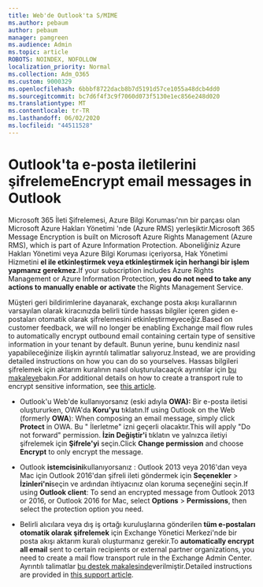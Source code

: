 ```yaml
---
title: Web'de Outlook'ta S/MIME
ms.author: pebaum
author: pebaum
manager: pamgreen
ms.audience: Admin
ms.topic: article
ROBOTS: NOINDEX, NOFOLLOW
localization_priority: Normal
ms.collection: Adm_O365
ms.custom: 9000329
ms.openlocfilehash: 6bbbf8722dacb8b7d5191d57ce1055a48dcb4dd0
ms.sourcegitcommit: bc7d6f4f3c9f7060d073f5130e1ec856e248d020
ms.translationtype: MT
ms.contentlocale: tr-TR
ms.lasthandoff: 06/02/2020
ms.locfileid: "44511528"
---
```

# <a name="encrypt-email-messages-in-outlook"></a><span data-ttu-id="fa92c-102">Outlook'ta e-posta iletilerini şifreleme</span><span class="sxs-lookup"><span data-stu-id="fa92c-102">Encrypt email messages in Outlook</span></span>

<span data-ttu-id="fa92c-103">Microsoft 365 İleti Şifrelemesi, Azure Bilgi Koruması'nın bir parçası olan Microsoft Azure Hakları Yönetimi 'nde (Azure RMS) yerleşiktir.</span><span class="sxs-lookup"><span data-stu-id="fa92c-103">Microsoft 365 Message Encryption is built on Microsoft Azure Rights Management (Azure RMS), which is part of Azure Information Protection.</span></span> <span data-ttu-id="fa92c-104">Aboneliğiniz Azure Hakları Yönetimi veya Azure Bilgi Koruması içeriyorsa, Hak Yönetimi Hizmetini **el ile etkinleştirmek veya etkinleştirmek için herhangi bir işlem yapmanız gerekmez.**</span><span class="sxs-lookup"><span data-stu-id="fa92c-104">If your subscription includes Azure Rights Management or Azure Information Protection, **you do not need to take any actions to manually enable or activate** the Rights Management Service.</span></span>

<span data-ttu-id="fa92c-105">Müşteri geri bildirimlerine dayanarak, exchange posta akışı kurallarının varsayılan olarak kiracınızda belirli türde hassas bilgiler içeren giden e-postaları otomatik olarak şifrelemesini etkinleştirmeyeceğiz.</span><span class="sxs-lookup"><span data-stu-id="fa92c-105">Based on customer feedback, we will no longer be enabling Exchange mail flow rules to automatically encrypt outbound email containing certain type of sensitive information in your tenant by default.</span></span> <span data-ttu-id="fa92c-106">Bunun yerine, bunu kendiniz nasıl yapabileceğinize ilişkin ayrıntılı talimatlar salıyoruz.</span><span class="sxs-lookup"><span data-stu-id="fa92c-106">Instead, we are providing detailed instructions on how you can do so yourselves.</span></span> <span data-ttu-id="fa92c-107">Hassas bilgileri şifrelemek için aktarım kuralının nasıl oluşturulacaaçık ayrıntılar için [bu makaleye](https://aka.ms/OmeEtr)bakın.</span><span class="sxs-lookup"><span data-stu-id="fa92c-107">For additional details on how to create a transport rule to encrypt sensitive information, see [this article](https://aka.ms/OmeEtr).</span></span>

- <span data-ttu-id="fa92c-108">Outlook'u Web'de kullanıyorsanız (eski adıyla **OWA):** Bir e-posta iletisi oluştururken, OWA'da **Koru'yu** tıklatın.</span><span class="sxs-lookup"><span data-stu-id="fa92c-108">If using Outlook on the Web (formerly **OWA**): When composing an email message, simply click **Protect** in OWA.</span></span> <span data-ttu-id="fa92c-109">Bu " İlerletme" izni geçerli olacaktır.</span><span class="sxs-lookup"><span data-stu-id="fa92c-109">This will apply "Do not forward" permission.</span></span> <span data-ttu-id="fa92c-110">**İzin Değiştir'i** tıklatın ve yalnızca iletiyi şifrelemek için **Şifrele'yi** seçin.</span><span class="sxs-lookup"><span data-stu-id="fa92c-110">Click **Change permission** and choose **Encrypt** to only encrypt the message.</span></span>

- <span data-ttu-id="fa92c-111">Outlook **istemcisini**kullanıyorsanız : Outlook 2013 veya 2016'dan veya Mac için Outlook 2016'dan şifreli ileti göndermek için **Seçenekler**  >  **İzinleri'ni**seçin ve ardından ihtiyacınız olan koruma seçeneğini seçin.</span><span class="sxs-lookup"><span data-stu-id="fa92c-111">If using **Outlook client**: To send an encrypted message from Outlook 2013 or 2016, or Outlook 2016 for Mac, select **Options** > **Permissions**, then select the protection option you need.</span></span>

- <span data-ttu-id="fa92c-112">Belirli alıcılara veya dış iş ortağı kuruluşlarına gönderilen **tüm e-postaları otomatik olarak şifrelemek** için Exchange Yönetici Merkezi'nde bir posta akışı aktarım kuralı oluşturmanız gerekir.</span><span class="sxs-lookup"><span data-stu-id="fa92c-112">To **automatically encrypt all email** sent to certain recipients or external partner organizations, you need to create a mail flow transport rule in the Exchange Admin Center.</span></span> <span data-ttu-id="fa92c-113">Ayrıntılı talimatlar [bu destek makalesinde](https://docs.microsoft.com/microsoft-365/compliance/define-mail-flow-rules-to-encrypt-email#create-mail-flow-rules-to-encrypt-email-messages-with-the-new-ome-capabilities)verilmiştir.</span><span class="sxs-lookup"><span data-stu-id="fa92c-113">Detailed instructions are provided in [this support article](https://docs.microsoft.com/microsoft-365/compliance/define-mail-flow-rules-to-encrypt-email#create-mail-flow-rules-to-encrypt-email-messages-with-the-new-ome-capabilities).</span></span>

